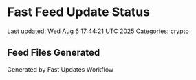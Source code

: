 # Fast Feed Update Status
Last updated: Wed Aug  6 17:44:21 UTC 2025
Categories: crypto

## Feed Files Generated

Generated by Fast Updates Workflow

